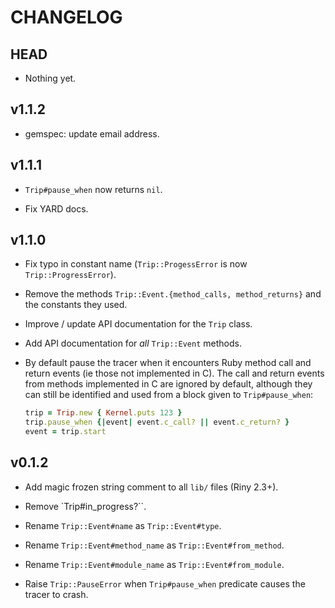 # CHANGELOG

## HEAD

* Nothing yet.

## v1.1.2

* gemspec: update email address.

## v1.1.1

* `Trip#pause_when` now returns `nil`.

* Fix YARD docs.

## v1.1.0

* Fix typo in constant name (`Trip::ProgessError` is now `Trip::ProgressError`).

* Remove the methods `Trip::Event.{method_calls, method_returns}` and the
  constants they used.

* Improve / update API documentation for the `Trip` class.

* Add API documentation for *all* `Trip::Event` methods.

* By default pause the tracer when it encounters Ruby method call and
  return events (ie those not implemented in C). The call and return events from
  methods implemented in C are ignored by default, although they can still be
  identified and used from a block given to `Trip#pause_when`:

  ```ruby
  trip = Trip.new { Kernel.puts 123 }
  trip.pause_when {|event| event.c_call? || event.c_return? }
  event = trip.start
  ```

## v0.1.2

  * Add magic frozen string comment to all `lib/` files (Riny 2.3+).

  * Remove `Trip#in_progress?``.

  * Rename `Trip::Event#name` as `Trip::Event#type`.

  * Rename `Trip::Event#method_name` as `Trip::Event#from_method`.

  * Rename `Trip::Event#module_name` as `Trip::Event#from_module`.

  * Raise `Trip::PauseError` when `Trip#pause_when` predicate causes the
    tracer to crash.
